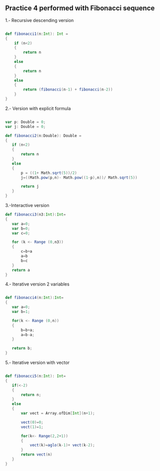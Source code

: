 ## Practice 4 performed with Fibonacci sequence 

1.- Recursive descending version
```scala

def fibonacci1(n:Int): Int =   
{  
    if (n<2)  
    {
        return n  
    }
    else
    {
        return n  
    }
    else 
    {
        return (fibonacci(n-1) + fibonacci(n-2))  
    }
} 
```


2.- Version with explicit formula
 ```scala
 
 var p: Double = 0;  
var j: Double = 0;  

def fibonacci2(n:Double): Double =  
{  
    if (n<2)  
    {
        return n  
    }  
    else   
    {  
        p = ((1+ Math.sqrt(5))/2)  
        j=((Math.pow(p,n)- Math.pow((1-p),n))/ Math.sqrt(5))  

        return j  
    }  
} 
 
 ```

3.-Interactive version
 ```scala
def fibonacci3(n3:Int):Int=  
{  
    var a=0; 
    var b=0;  
    var c=0;  

    for (k <- Range (0,n3))  
    {  
        c=b+a  
        a=b  
        b=c  
    }  
    return a  
}  
```

4.- Iterative version 2 variables
 ```scala

def fibonacci4(n:Int):Int=  
{  
    var a=0;  
    var b=1;  

    for(k <- Range (0,n))  
    {  
        b=b+a;  
        a=b-a;  
    }  

    return b;  
}  

```

5.- Iterative version with vector
 ```scala

def fibonacci5(n:Int): Int=  
{  
    if(<-2)  
    {
        return n;  
    }  
    else  
    {  
        var vect = Array.ofDim[Int](n+1);  

        vect(0)=0;  
        vect(1)=1;  

        for(k<- Range(2,2+1))  
        { 
            vect(k)=aglo(k-1)+ vect(k-2);  
        }  
        return vect(n)  
    }  
}  
```
